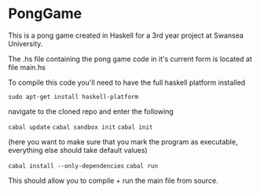 # PongGame

This is a pong game created in Haskell for a 3rd year project at Swansea University.

The .hs file containing the pong game code in it's current form is located at file main.hs

To compile this code you'll need to have the full haskell platform installed

`sudo apt-get install haskell-platform`

navigate to the cloned repo and enter the following

`cabal update`
`cabal sandbox init`
`cabal init`

(here you want to make sure that you mark the program as executable, everything else should take default values)

`cabal install --only-dependencies`
`cabal run`

This should allow you to compile + run the main file from source.
